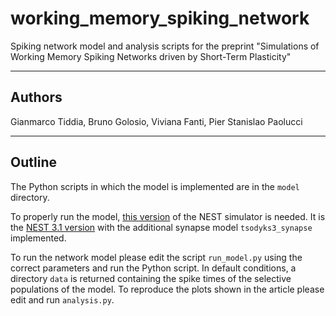 # working_memory_spiking_network
Spiking network model and analysis scripts for the preprint "Simulations of Working Memory Spiking Networks driven by Short-Term Plasticity"

--------------------------------------------------------------------------------

## Authors
Gianmarco Tiddia, Bruno Golosio, Viviana Fanti, Pier Stanislao Paolucci

--------------------------------------------------------------------------------

## Outline
The Python scripts in which the model is implemented are in the ``model`` directory.

To properly run the model, [this version](https://github.com/gmtiddia/nest-simulator-3.1) of the NEST simulator is needed. It is the [NEST 3.1 version](https://github.com/nest/nest-simulator/tree/3.1-develop) with the additional synapse model ``tsodyks3_synapse`` implemented.

To run the network model please edit the script ``run_model.py`` using the correct parameters and run the Python script. In default conditions, a directory ``data`` is returned containing the spike times of the selective populations of the model. To reproduce the plots shown in the article please edit and run ``analysis.py``.



